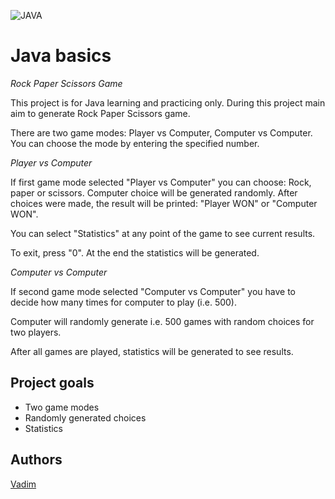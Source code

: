 ![JAVA](https://img.shields.io/badge/code-JAVA-red)

# Java basics
_Rock Paper Scissors Game_

This project is for Java learning and practicing only. 
During this project main aim to generate Rock Paper Scissors game.

 
There are two game modes: Player vs Computer, Computer vs Computer.
You can choose the mode by entering the specified number.


_Player vs Computer_

If first game mode selected "Player vs Computer" you can choose: Rock, paper or scissors.
Computer choice will be generated randomly.
After choices were made, the result will be printed: "Player WON" or "Computer WON".

You can select "Statistics" at any point of the game to see current results.

To exit, press "0". At the end the statistics will be generated.


_Computer vs Computer_

If second game mode selected "Computer vs Computer" you have to decide how many times for computer to play (i.e. 500).

Computer will randomly generate i.e. 500 games with random choices for two players.

After all games are played, statistics will be generated to see results.



## Project goals

-   Two game modes
-   Randomly generated choices
-   Statistics


## Authors

[Vadim](https://github.com/vadimmozeiko)
